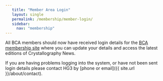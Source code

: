 ```yaml
---
   title: "Member Area Login"
   layout: single
   permalink: /membership/member-login/
   sidebar:
     nav: "membership"
---
```




All BCA members should now have received login details for the [BCA membership site](http://www.hg3.co.uk/bca/members.aspx) where you can update your details and access the latest editions of Crystallography News.

If you are having problems logging into the system, or have not been sent login details please contact HG3 by [phone or email]({{ site.url }}/about/contact).

